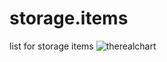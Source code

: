 # storage.items
list for storage items 
![therealchart](https://github.com/MelissaaGuz/storage.items/assets/102260396/06c2cab8-014f-4e1e-b0b3-d62c34695b56)

